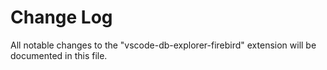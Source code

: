 # Change Log

All notable changes to the "vscode-db-explorer-firebird" extension will be documented in this file.

